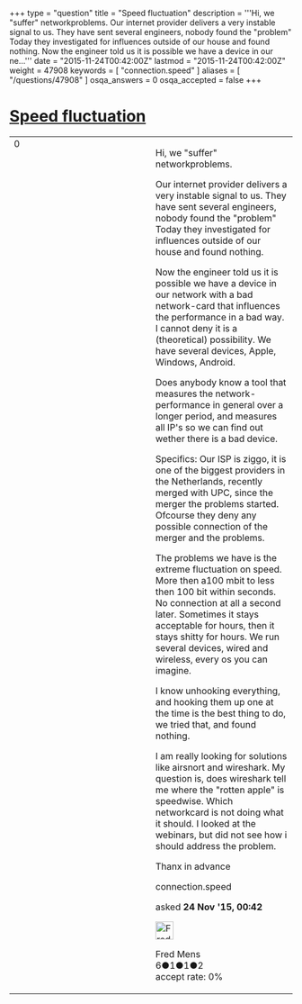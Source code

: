 +++
type = "question"
title = "Speed fluctuation"
description = '''Hi, we &quot;suffer&quot; networkproblems. Our internet provider delivers a very instable signal to us. They have sent several engineers, nobody found the &quot;problem&quot; Today they investigated for influences outside of our house and found nothing. Now the engineer told us it is possible we have a device in our ne...'''
date = "2015-11-24T00:42:00Z"
lastmod = "2015-11-24T00:42:00Z"
weight = 47908
keywords = [ "connection.speed" ]
aliases = [ "/questions/47908" ]
osqa_answers = 0
osqa_accepted = false
+++

<div class="headNormal">

# [Speed fluctuation](/questions/47908/speed-fluctuation)

</div>

<div id="main-body">

<div id="askform">

<table id="question-table" style="width:100%;"><colgroup><col style="width: 50%" /><col style="width: 50%" /></colgroup><tbody><tr class="odd"><td style="width: 30px; vertical-align: top"><div class="vote-buttons"><div id="post-47908-score" class="post-score" title="current number of votes">0</div><div id="favorite-count" class="favorite-count"></div></div></td><td><div id="item-right"><div class="question-body"><p>Hi, we "suffer" networkproblems.</p><p>Our internet provider delivers a very instable signal to us. They have sent several engineers, nobody found the "problem" Today they investigated for influences outside of our house and found nothing.</p><p>Now the engineer told us it is possible we have a device in our network with a bad network-card that influences the performance in a bad way. I cannot deny it is a (theoretical) possibility. We have several devices, Apple, Windows, Android.</p><p>Does anybody know a tool that measures the network-performance in general over a longer period, and measures all IP's so we can find out wether there is a bad device.</p><p>Specifics: Our ISP is ziggo, it is one of the biggest providers in the Netherlands, recently merged with UPC, since the merger the problems started. Ofcourse they deny any possible connection of the merger and the problems.</p><p>The problems we have is the extreme fluctuation on speed. More then a100 mbit to less then 100 bit within seconds. No connection at all a second later. Sometimes it stays acceptable for hours, then it stays shitty for hours. We run several devices, wired and wireless, every os you can imagine.</p><p>I know unhooking everything, and hooking them up one at the time is the best thing to do, we tried that, and found nothing.</p><p>I am really looking for solutions like airsnort and wireshark. My question is, does wireshark tell me where the "rotten apple" is speedwise. Which networkcard is not doing what it should. I looked at the webinars, but did not see how i should address the problem.</p><p>Thanx in advance</p></div><div id="question-tags" class="tags-container tags">connection.speed</div><div id="question-controls" class="post-controls"></div><div class="post-update-info-container"><div class="post-update-info post-update-info-user"><p>asked <strong>24 Nov '15, 00:42</strong></p><img src="https://secure.gravatar.com/avatar/2a15094beca295da7a7f3e56519a2de8?s=32&amp;d=identicon&amp;r=g" class="gravatar" width="32" height="32" alt="Fred%20Mens&#39;s gravatar image" /><p>Fred Mens<br />
<span class="score" title="6 reputation points">6</span><span title="1 badges"><span class="badge1">●</span><span class="badgecount">1</span></span><span title="1 badges"><span class="silver">●</span><span class="badgecount">1</span></span><span title="2 badges"><span class="bronze">●</span><span class="badgecount">2</span></span><br />
<span class="accept_rate" title="Rate of the user&#39;s accepted answers">accept rate:</span> <span title="Fred Mens has no accepted answers">0%</span></p></div></div><div id="comments-container-47908" class="comments-container"></div><div id="comment-tools-47908" class="comment-tools"></div><div class="clear"></div><div id="comment-47908-form-container" class="comment-form-container"></div><div class="clear"></div></div></td></tr></tbody></table>

</div>

</div>

